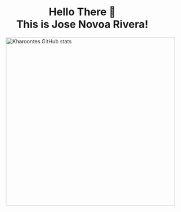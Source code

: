 <!-- Inicio -->

### <h1 align="center"> Hello There 👋 </br> This is Jose Novoa Rivera! </h1>

<p> <!-- GitHub README Stats -->
  <a href="https://gitstats.me/Kharoontes">
    <img width="460" height="auto" align="right" alt="Kharoontes GitHub stats" 
         src="https://github-readme-stats.vercel.app/api?username=Kharoontes&theme=midnight-purple&show_icons=true&count_private=true&include_all_commits=true" />


